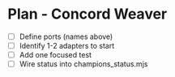 <!-- Updated: 2025-09-18T13:32:25.875Z -->
# Plan - Concord Weaver

- [ ] Define ports (names above)
- [ ] Identify 1-2 adapters to start
- [ ] Add one focused test
- [ ] Wire status into champions_status.mjs
